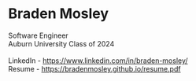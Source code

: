 # Braden Mosley
Software Engineer
<br />
Auburn University Class of 2024
<br />
<br />
LinkedIn - <https://www.linkedin.com/in/braden-mosley/>
<br />
Resume - <https://bradenmosley.github.io/resume.pdf>